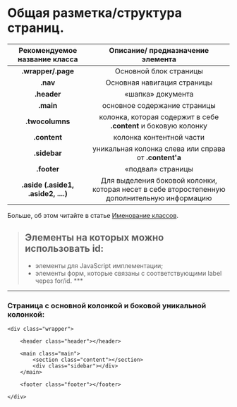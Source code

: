 # Общая разметка/структура страниц.

| Рекомендуемое название класса | Описание/ предназначение элемента |
| :---: | :---: |
| **.wrapper/.page** | Основной блок страницы |
| **.nav** | Основнaя навигация страницы |
| **.header** | «шапка» документа |
| **.main** | основное содержание страницы |
| **.twocolumns** | колонка, которая содержит в себе **.content** и боковую колонку |
| **.content** | колонка контентной части |
| **.sidebar** | уникальная колонка слева или справа от **.content'а** |
| **.footer** | «подвал» страницы |
| **.aside \(.aside1, .aside2, ....\)** | Для выделения боковой колонки, которая несет в себе второстепенную дополнительную информацию |

Больше, об этом читайте в статье [ Именование классов](/imenovanie-klassov.md "больше о названиях классов и элементах тут.").

> ## Элементы на которых можно использовать **id**:
>
> * элементы для JavaScript имплементации;
> * элементы форм, которые связаны с соответствующими label через for/id.
>   \*\*\*

---

### Страница с основной колонкой и боковой уникальной колонкой:

```
<div class="wrapper">

	<header class="header"></header>
	
	<main class="main">
		<section class="content"></section>
		<div class="sidebar"></div>
	</main>
	
	<footer class="footer"></footer>
	
</div>
```



